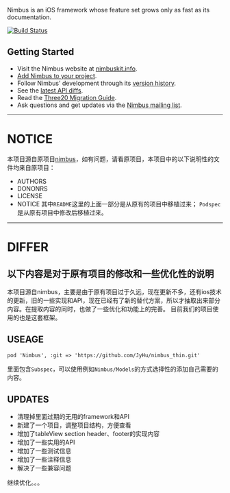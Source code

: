 Nimbus is an iOS framework whose feature set grows only as fast as its documentation.

[![Build Status](https://travis-ci.org/jverkoey/nimbus.svg)](https://travis-ci.org/jverkoey/nimbus)

Getting Started
---------------

- Visit the Nimbus website at [nimbuskit.info](http://nimbuskit.info).
- [Add Nimbus to your project](http://wiki.nimbuskit.info/Add-Nimbus-to-your-project).
- Follow Nimbus' development through its [version history](http://docs.nimbuskit.info/group___version-_history.html).
- See the [latest API diffs](http://docs.nimbuskit.info/group___version-9-3.html).
- Read the [Three20 Migration Guide](http://docs.nimbuskit.info/group___three20-_migration-_guide.html).
- Ask questions and get updates via the [Nimbus mailing list](http://groups.google.com/group/nimbusios).



---------------


# NOTICE
本项目源自原项目[nimbus](https://github.com/jverkoey/nimbus.git)，如有问题，请看原项目，本项目中的以下说明性的文件均来自原项目：
* AUTHORS
* DONONRS
* LICENSE
* NOTICE
其中`README`这里的上面一部分是从原有的项目中移植过来；
`Podspec`是从原有项目中修改后移植过来。

---------------------

# DIFFER

以下内容是对于原有项目的修改和一些优化性的说明
---------------------

本项目源自nimbus，主要是由于原有项目过于久远，现在更新不多，还有ios技术的更新，旧的一些实现和API，现在已经有了新的替代方案，所以才抽取出来部分内容。在提取内容的同时，也做了一些优化和功能上的完善。
目前我们的项目使用的也是这套框架。

## USEAGE

`pod 'Nimbus', :git => 'https://github.com/JyHu/nimbus_thin.git'`

里面包含`Subspec`，可以使用例如`Nimbus/Models`的方式选择性的添加自己需要的内容。

## UPDATES

* 清理掉里面过期的无用的framework和API
* 新建了一个项目，调整项目结构，方便查看
* 增加了tableView section header、footer的实现内容
* 增加了一些实用的API
* 增加了一些测试信息
* 增加了一些注释信息
* 解决了一些兼容问题

继续优化。。。


